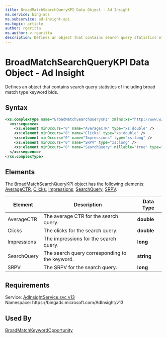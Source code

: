 ```yaml
---
title: BroadMatchSearchQueryKPI Data Object - Ad Insight
ms.service: bing-ads
ms.subservice: ad-insight-api
ms.topic: article
author: rgaritta
ms.author: v-rgaritta
description: Defines an object that contains search query statistics of including broad match type keyword bids.
---
```

# BroadMatchSearchQueryKPI Data Object - Ad Insight
Defines an object that contains search query statistics of including broad match type keyword bids.

## Syntax
```xml
<xs:complexType name="BroadMatchSearchQueryKPI" xmlns:xs="http://www.w3.org/2001/XMLSchema">
  <xs:sequence>
    <xs:element minOccurs="0" name="AverageCTR" type="xs:double" />
    <xs:element minOccurs="0" name="Clicks" type="xs:double" />
    <xs:element minOccurs="0" name="Impressions" type="xs:long" />
    <xs:element minOccurs="0" name="SRPV" type="xs:long" />
    <xs:element minOccurs="0" name="SearchQuery" nillable="true" type="xs:string" />
  </xs:sequence>
</xs:complexType>
```

## <a name="elements"></a>Elements

The [BroadMatchSearchQueryKPI](broadmatchsearchquerykpi.md) object has the following elements: [AverageCTR](#averagectr), [Clicks](#clicks), [Impressions](#impressions), [SearchQuery](#searchquery), [SRPV](#srpv).

|Element|Description|Data Type|
|-----------|---------------|-------------|
|<a name="averagectr"></a>AverageCTR|The average CTR for the search query.|**double**|
|<a name="clicks"></a>Clicks|The clicks for the search query.|**double**|
|<a name="impressions"></a>Impressions|The impressions for the search query.|**long**|
|<a name="searchquery"></a>SearchQuery|The search query corresponding to the keyword.|**string**|
|<a name="srpv"></a>SRPV|The SRPV for the search query.|**long**|

## Requirements
Service: [AdInsightService.svc v13](https://adinsight.api.bingads.microsoft.com/Api/Advertiser/AdInsight/v13/AdInsightService.svc)  
Namespace: https\://bingads.microsoft.com/AdInsight/v13  

## Used By
[BroadMatchKeywordOpportunity](broadmatchkeywordopportunity.md)  
